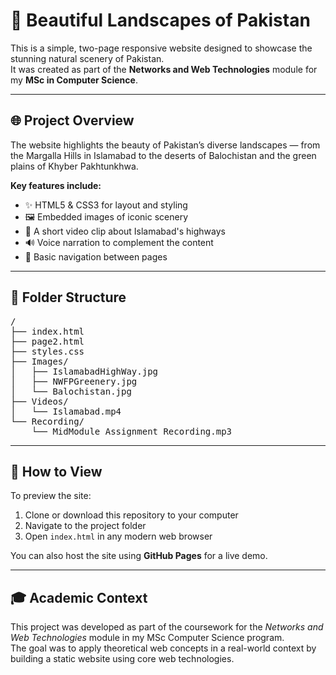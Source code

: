 # 🌄 Beautiful Landscapes of Pakistan

This is a simple, two-page responsive website designed to showcase the stunning natural scenery of Pakistan.  
It was created as part of the **Networks and Web Technologies** module for my **MSc in Computer Science**.

---

## 🌐 Project Overview

The website highlights the beauty of Pakistan’s diverse landscapes — from the Margalla Hills in Islamabad to the deserts of Balochistan and the green plains of Khyber Pakhtunkhwa.

**Key features include:**

- ✨ HTML5 & CSS3 for layout and styling  
- 🖼️ Embedded images of iconic scenery  
- 🎥 A short video clip about Islamabad's highways  
- 🔊 Voice narration to complement the content  
- 🧭 Basic navigation between pages  

---

## 📁 Folder Structure

<pre>
/
├── index.html  
├── page2.html  
├── styles.css  
├── Images/  
│   ├── IslamabadHighWay.jpg  
│   ├── NWFPGreenery.jpg  
│   └── Balochistan.jpg  
├── Videos/  
│   └── Islamabad.mp4  
└── Recording/  
    └── MidModule_Assignment_Recording.mp3  
</pre>

---

## 🚀 How to View

To preview the site:

1. Clone or download this repository to your computer  
2. Navigate to the project folder  
3. Open `index.html` in any modern web browser  

You can also host the site using **GitHub Pages** for a live demo.

---

## 🎓 Academic Context

This project was developed as part of the coursework for the *Networks and Web Technologies* module in my MSc Computer Science program.  
The goal was to apply theoretical web concepts in a real-world context by building a static website using core web technologies.

